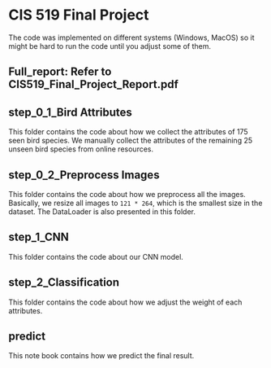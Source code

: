 # CIS 519 Final Project

The code was implemented on different systems (Windows, MacOS) so it might be hard to run the code until you adjust some of them.

## Full_report: Refer to CIS519_Final_Project_Report.pdf


## step\_0\_1\_Bird Attributes
This folder contains the code about how we collect the attributes of 175 seen bird species. We manually collect the attributes of the remaining 25 unseen bird species from online resources.


## step\_0\_2\_Preprocess Images
This folder contains the code about how we preprocess all the images. Basically, we resize all images to `121 * 264`, which is the smallest size in the dataset. The DataLoader is also presented in this folder.

## step\_1\_CNN
This folder contains the code about our CNN model.

## step\_2\_Classification
This folder contains the code about how we adjust the weight of each attributes. 

## predict
This note book contains how we predict the final result.
